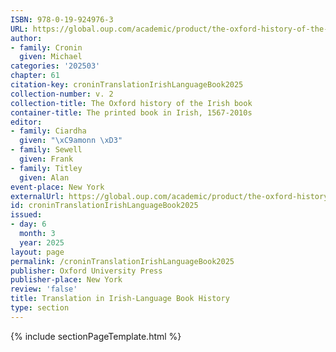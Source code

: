 ```yaml
---
ISBN: 978-0-19-924976-3
URL: https://global.oup.com/academic/product/the-oxford-history-of-the-irish-book-volume-ii-9780199249763?cc=ge&lang=3n#
author:
- family: Cronin
  given: Michael
categories: '202503'
chapter: 61
citation-key: croninTranslationIrishLanguageBook2025
collection-number: v. 2
collection-title: The Oxford history of the Irish book
container-title: The printed book in Irish, 1567-2010s
editor:
- family: Ciardha
  given: "\xC9amonn \xD3"
- family: Sewell
  given: Frank
- family: Titley
  given: Alan
event-place: New York
externalUrl: https://global.oup.com/academic/product/the-oxford-history-of-the-irish-book-volume-ii-9780199249763?cc=ge&lang=3n#
id: croninTranslationIrishLanguageBook2025
issued:
- day: 6
  month: 3
  year: 2025
layout: page
permalink: /croninTranslationIrishLanguageBook2025
publisher: Oxford University Press
publisher-place: New York
review: 'false'
title: Translation in Irish-Language Book History
type: section
---
```

{% include sectionPageTemplate.html %}
